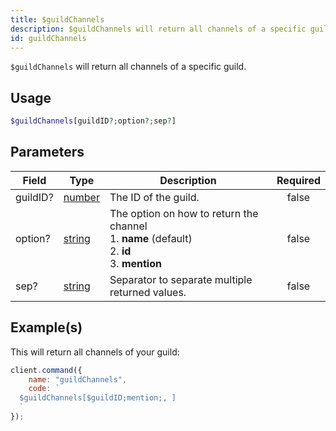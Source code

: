 ```yaml
---
title: $guildChannels
description: $guildChannels will return all channels of a specific guild.
id: guildChannels
---
```


`$guildChannels` will return all channels of a specific guild.

## Usage

```php
$guildChannels[guildID?;option?;sep?]
```

## Parameters

| Field    | Type                                                                                              | Description                                                                                                 | Required |
| -------- | ------------------------------------------------------------------------------------------------- | ----------------------------------------------------------------------------------------------------------- | :------: |
| guildID? | [number](https://developer.mozilla.org/en-US/docs/Web/JavaScript/Reference/Global_Objects/Number) | The ID of the guild.                                                                                        |  false   |
| option?  | [string](https://developer.mozilla.org/en-US/docs/Web/JavaScript/Reference/Global_Objects/String) | The option on how to return the channel <br /> 1. **name** (default) <br /> 2. **id** <br /> 3. **mention** |  false   |
| sep?     | [string](https://developer.mozilla.org/en-US/docs/Web/JavaScript/Reference/Global_Objects/String) | Separator to separate multiple returned values.                                                             |  false   |

## Example(s)

This will return all channels of your guild:

```javascript
client.command({
    name: "guildChannels",
    code: `
  $guildChannels[$guildID;mention;, ]
  `
});
```
